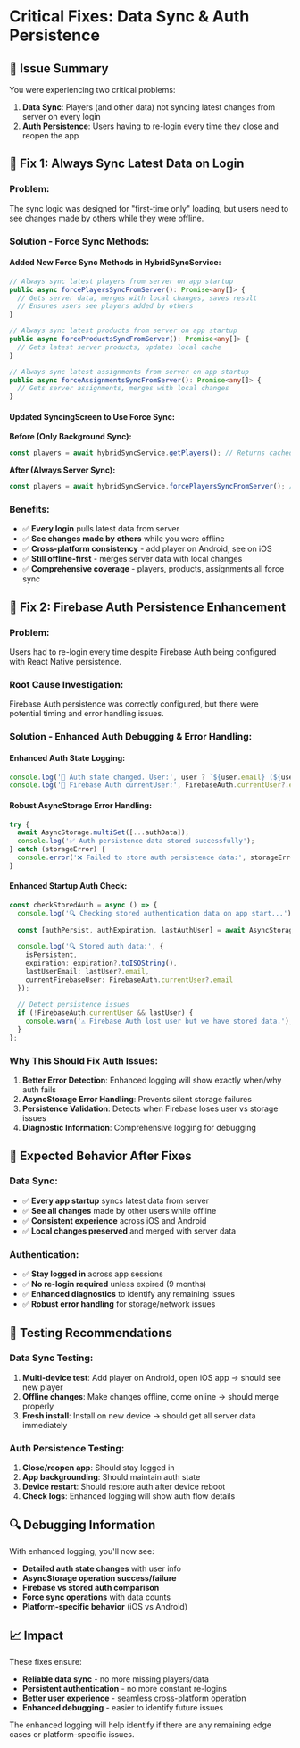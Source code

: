 # Critical Fixes: Data Sync & Auth Persistence

## 🎯 **Issue Summary**

You were experiencing two critical problems:
1. **Data Sync**: Players (and other data) not syncing latest changes from server on every login
2. **Auth Persistence**: Users having to re-login every time they close and reopen the app

## 🔧 **Fix 1: Always Sync Latest Data on Login**

### **Problem:**
The sync logic was designed for "first-time only" loading, but users need to see changes made by others while they were offline.

### **Solution - Force Sync Methods:**

#### **Added New Force Sync Methods in HybridSyncService:**

```typescript
// Always sync latest players from server on app startup
public async forcePlayersSyncFromServer(): Promise<any[]> {
  // Gets server data, merges with local changes, saves result
  // Ensures users see players added by others
}

// Always sync latest products from server on app startup  
public async forceProductsSyncFromServer(): Promise<any[]> {
  // Gets latest server products, updates local cache
}

// Always sync latest assignments from server on app startup
public async forceAssignmentsSyncFromServer(): Promise<any[]> {
  // Gets server assignments, merges with local changes
}
```

#### **Updated SyncingScreen to Use Force Sync:**

**Before (Only Background Sync):**
```typescript
const players = await hybridSyncService.getPlayers(); // Returns cached data immediately
```

**After (Always Server Sync):**
```typescript
const players = await hybridSyncService.forcePlayersSyncFromServer(); // Always gets latest from server
```

### **Benefits:**
- ✅ **Every login** pulls latest data from server
- ✅ **See changes made by others** while you were offline
- ✅ **Cross-platform consistency** - add player on Android, see on iOS
- ✅ **Still offline-first** - merges server data with local changes
- ✅ **Comprehensive coverage** - players, products, assignments all force sync

## 🔧 **Fix 2: Firebase Auth Persistence Enhancement**

### **Problem:**
Users had to re-login every time despite Firebase Auth being configured with React Native persistence.

### **Root Cause Investigation:**
Firebase Auth persistence was correctly configured, but there were potential timing and error handling issues.

### **Solution - Enhanced Auth Debugging & Error Handling:**

#### **Enhanced Auth State Logging:**
```typescript
console.log('🔄 Auth state changed. User:', user ? `${user.email} (${user.uid})` : 'null');
console.log('🔄 Firebase Auth currentUser:', FirebaseAuth.currentUser?.email);
```

#### **Robust AsyncStorage Error Handling:**
```typescript
try {
  await AsyncStorage.multiSet([...authData]);
  console.log('✅ Auth persistence data stored successfully');
} catch (storageError) {
  console.error('❌ Failed to store auth persistence data:', storageError);
}
```

#### **Enhanced Startup Auth Check:**
```typescript
const checkStoredAuth = async () => {
  console.log('🔍 Checking stored authentication data on app start...');
  
  const [authPersist, authExpiration, lastAuthUser] = await AsyncStorage.multiGet([...]);
  
  console.log('🔍 Stored auth data:', {
    isPersistent,
    expiration: expiration?.toISOString(),
    lastUserEmail: lastUser?.email,
    currentFirebaseUser: FirebaseAuth.currentUser?.email
  });
  
  // Detect persistence issues
  if (!FirebaseAuth.currentUser && lastUser) {
    console.warn('⚠️ Firebase Auth lost user but we have stored data.');
  }
};
```

### **Why This Should Fix Auth Issues:**

1. **Better Error Detection**: Enhanced logging will show exactly when/why auth fails
2. **AsyncStorage Error Handling**: Prevents silent storage failures
3. **Persistence Validation**: Detects when Firebase loses user vs storage issues
4. **Diagnostic Information**: Comprehensive logging for debugging

## 📱 **Expected Behavior After Fixes**

### **Data Sync:**
- ✅ **Every app startup** syncs latest data from server
- ✅ **See all changes** made by other users while offline
- ✅ **Consistent experience** across iOS and Android
- ✅ **Local changes preserved** and merged with server data

### **Authentication:**
- ✅ **Stay logged in** across app sessions
- ✅ **No re-login required** unless expired (9 months)
- ✅ **Enhanced diagnostics** to identify any remaining issues
- ✅ **Robust error handling** for storage/network issues

## 🧪 **Testing Recommendations**

### **Data Sync Testing:**
1. **Multi-device test**: Add player on Android, open iOS app → should see new player
2. **Offline changes**: Make changes offline, come online → should merge properly
3. **Fresh install**: Install on new device → should get all server data immediately

### **Auth Persistence Testing:**
1. **Close/reopen app**: Should stay logged in
2. **App backgrounding**: Should maintain auth state
3. **Device restart**: Should restore auth after device reboot
4. **Check logs**: Enhanced logging will show auth flow details

## 🔍 **Debugging Information**

With enhanced logging, you'll now see:
- **Detailed auth state changes** with user info
- **AsyncStorage operation success/failure**
- **Firebase vs stored auth comparison**
- **Force sync operations** with data counts
- **Platform-specific behavior** (iOS vs Android)

## 📈 **Impact**

These fixes ensure:
- **Reliable data sync** - no more missing players/data
- **Persistent authentication** - no more constant re-logins
- **Better user experience** - seamless cross-platform operation
- **Enhanced debugging** - easier to identify future issues

The enhanced logging will help identify if there are any remaining edge cases or platform-specific issues.